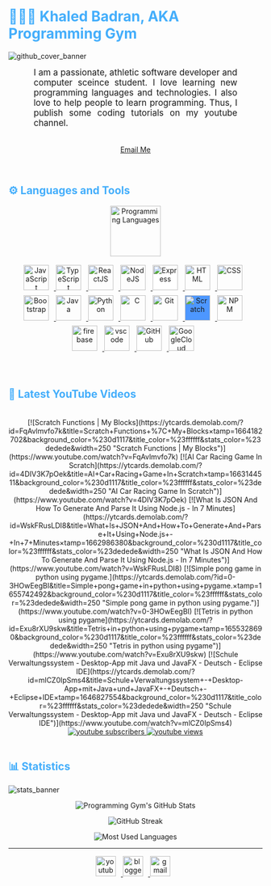 <h1 style="color: #44AEFB;"> 👨🏻‍💻 Khaled Badran, AKA Programming Gym</h1>

![github_cover_banner](https://user-images.githubusercontent.com/78341798/194530701-85313fde-3a37-40b9-9d82-77a4e41da85a.gif)

<p align:"center" style="text-align: justify; margin: 0 50px; font-size: 17px;" >
    I am a passionate, athletic software developer and computer sceince student. I love learning new programming languages and technologies. I also love to help people to learn programming. Thus, I publish some coding tutorials on my youtube channel.
<br>
<br>
<div align="center">

[Email Me](mailto:gym4programming@gmail.com)
</div>
</p>    
<br>
<!-- Languages and Tools -->

<h2 style="color: #44AEFB">⚙️ Languages and Tools</h2>
<div align="center" style="display:block;">
    <img width="100px" alt="Programming Languages" src="https://user-images.githubusercontent.com/78341798/194531121-47b0119a-ce00-439d-b586-125f86acb098.png"/> 
</div>
<br>   
<!-- Icons Resources -->
<!-- https://devicon.dev/ -->
<!-- https://cdn.jsdelivr.net/npm/simple-icons@v3/icons/ -->
<div align="center">
    <a href="https://developer.mozilla.org/en-US/docs/Web/JavaScript" target="_blank" rel="noreferrer">
        <img  alt="JavaScript" height="50px" style="margin: 0 10px 10px 0;" src="https://cdn.jsdelivr.net/gh/devicons/devicon/icons/javascript/javascript-plain.svg"/>
    </a>
    <a href="https://www.typescriptlang.org/" target="_blank" rel="noreferrer">
        <img  alt="TypeScript" height="50px" style="margin: 0 10px 10px 0; ;" src="https://cdn.jsdelivr.net/gh/devicons/devicon/icons/typescript/typescript-plain.svg"/>
    </a>
    <a href="https://reactjs.org/" target="_blank" rel="noreferrer">
        <img  alt="ReactJS" height="50px" style="margin: 0 10px 10px 0;" src="https://cdn.jsdelivr.net/gh/devicons/devicon/icons/react/react-original.svg" />
    </a>
    <a href="https://nodejs.org/en/" target="_blank" rel="noreferrer">
        <img  alt="NodeJS" height="50px" style="margin: 0 10px 10px 0;" src="https://cdn.jsdelivr.net/gh/devicons/devicon/icons/nodejs/nodejs-original.svg"/>
    </a>
    <a href="https://expressjs.com/" target="_blank" rel="noreferrer">
        <img  alt="Express" height="50px" style="margin: 0 10px 10px 0; background-color:white;" src="https://cdn.jsdelivr.net/gh/devicons/devicon/icons/express/express-original.svg"/>
    </a>
    <a href="https://developer.mozilla.org/en-US/docs/Web/HTML" target="_blank" rel="noreferrer">
        <img  alt="HTML" height="50px" style="margin: 0 10px 10px 0;" src="https://cdn.jsdelivr.net/gh/devicons/devicon/icons/html5/html5-original.svg"/>
    </a>
    <a href="https://developer.mozilla.org/en-US/docs/Web/CSS" target="_blank" rel="noreferrer">
        <img  alt="CSS" height="50px" style="margin: 0 10px 10px 0;" src="https://cdn.jsdelivr.net/gh/devicons/devicon/icons/css3/css3-original.svg"/>
    </a>
    <a href="https://getbootstrap.com/" target="_blank" rel="noreferrer">
        <img  alt="Bootstrap" height="50px" style="margin: 0 10px 10px 0;" src="https://cdn.jsdelivr.net/gh/devicons/devicon/icons/bootstrap/bootstrap-original.svg"/>
    </a>
    <a href="https://www.java.com/en/" target="_blank" rel="noreferrer">
        <img  alt="Java" height="50px" style="margin: 0 10px 10px 0;" src="https://cdn.jsdelivr.net/gh/devicons/devicon/icons/java/java-original.svg"/>
    </a>    
    <a href="https://www.python.org/" target="_blank" rel="noreferrer">
        <img  alt="Python" height="50px" style="margin: 0 10px 10px 0;" src="https://cdn.jsdelivr.net/gh/devicons/devicon/icons/python/python-original.svg"/>
    </a>
    <a href="https://www.cprogramming.com/" target="_blank" rel="noreferrer">
        <img  alt="C" height="50px" style="margin: 0 10px 10px 0;" src="https://cdn.jsdelivr.net/gh/devicons/devicon/icons/c/c-original.svg"/>
    </a>
    <a href="https://git-scm.com/" target="_blank" rel="noreferrer">
        <img  alt="Git" height="50px" style="margin: 0 10px 10px 0;" src="https://cdn.jsdelivr.net/gh/devicons/devicon/icons/git/git-original.svg"/>
    </a>
    <a href="https://scratch.mit.edu/" target="_blank" rel="noreferrer">
        <img  alt="Scratch" height="50px" style="margin: 0 10px 10px 0; background-color: #4D97FF" src="https://cdn.jsdelivr.net/npm/simple-icons@3.13.0/icons/scratch.svg"/> 
    </a>
    <a href="https://www.npmjs.com/" target="_blank" rel="noreferrer">
        <img  alt="NPM" height="50px" style="margin: 0 10px 10px 0;" src="https://cdn.jsdelivr.net/gh/devicons/devicon/icons/npm/npm-original-wordmark.svg"/>
    </a>
    <a href="https://firebase.google.com/" target="_blank" rel="noreferrer">
        <img  alt="firebase" height="50px" style="margin: 0 10px 10px 0;" src="https://cdn.jsdelivr.net/gh/devicons/devicon/icons/firebase/firebase-plain.svg"/>
    </a>
    <a href="https://code.visualstudio.com/" target="_blank" rel="noreferrer">
        <img  alt="vscode" height="50px" style="margin: 0 10px 10px 0;"src="https://cdn.jsdelivr.net/gh/devicons/devicon/icons/vscode/vscode-original.svg"/>
    </a>
    <a href="https://github.com/" target="_blank" rel="noreferrer">
        <img  alt="GitHub" height="50px" style="margin: 0 10px 10px 0; background-color:white;" src="https://cdn.jsdelivr.net/gh/devicons/devicon/icons/github/github-original.svg"/> 
    </a>
    <a href="https://cloud.google.com/" target="_blank" rel="noreferrer">
        <img  alt="GoogleCloud" height="50px" style="margin: 0 10px 10px 0;" src="https://cdn.jsdelivr.net/gh/devicons/devicon/icons/googlecloud/googlecloud-original.svg"/> 
    </a>
</div>
<br>
<br>

<!-- Latest YouTube Videos -->

<h2 style="color: #44AEFB">🎦 Latest YouTube Videos</h2>
<br />

<!-- Resource/Reference: https://github.com/DenverCoder1/github-readme-youtube-cards -->
<div class="youtube videos cards" align="center">
<!-- BEGIN YOUTUBE-CARDS -->
[![Scratch Functions | My Blocks](https://ytcards.demolab.com/?id=FqAvlmvfo7k&title=Scratch+Functions+%7C+My+Blocks&timestamp=1664182702&background_color=%230d1117&title_color=%23ffffff&stats_color=%23dedede&width=250 "Scratch Functions | My Blocks")](https://www.youtube.com/watch?v=FqAvlmvfo7k)
[![AI Car Racing Game In Scratch](https://ytcards.demolab.com/?id=4DIV3K7pOek&title=AI+Car+Racing+Game+In+Scratch&timestamp=1663144511&background_color=%230d1117&title_color=%23ffffff&stats_color=%23dedede&width=250 "AI Car Racing Game In Scratch")](https://www.youtube.com/watch?v=4DIV3K7pOek)
[![What Is JSON And How To Generate And Parse It Using Node.js - In 7 Minutes](https://ytcards.demolab.com/?id=WskFRusLDI8&title=What+Is+JSON+And+How+To+Generate+And+Parse+It+Using+Node.js+-+In+7+Minutes&timestamp=1662986380&background_color=%230d1117&title_color=%23ffffff&stats_color=%23dedede&width=250 "What Is JSON And How To Generate And Parse It Using Node.js - In 7 Minutes")](https://www.youtube.com/watch?v=WskFRusLDI8)
[![Simple pong game in python using pygame.](https://ytcards.demolab.com/?id=0-3HOwEegBI&title=Simple+pong+game+in+python+using+pygame.&timestamp=1655742492&background_color=%230d1117&title_color=%23ffffff&stats_color=%23dedede&width=250 "Simple pong game in python using pygame.")](https://www.youtube.com/watch?v=0-3HOwEegBI)
[![Tetris in python using pygame](https://ytcards.demolab.com/?id=Exu8rXU9skw&title=Tetris+in+python+using+pygame&timestamp=1655328690&background_color=%230d1117&title_color=%23ffffff&stats_color=%23dedede&width=250 "Tetris in python using pygame")](https://www.youtube.com/watch?v=Exu8rXU9skw)
[![Schule Verwaltungssystem - Desktop-App mit Java und JavaFX - Deutsch - Eclipse IDE](https://ytcards.demolab.com/?id=mlCZ0IpSms4&title=Schule+Verwaltungssystem+-+Desktop-App+mit+Java+und+JavaFX+-+Deutsch+-+Eclipse+IDE&timestamp=1646827554&background_color=%230d1117&title_color=%23ffffff&stats_color=%23dedede&width=250 "Schule Verwaltungssystem - Desktop-App mit Java und JavaFX - Deutsch - Eclipse IDE")](https://www.youtube.com/watch?v=mlCZ0IpSms4)
<!-- END YOUTUBE-CARDS -->
</div>

<!-- Begin Youtube Buttons -->
<!-- Resource/Reference:  https://github.com/DenverCoder1/custom-icon-badges -->
<div class="youtube buttons" align="center">
    <a href="https://www.youtube.com/channel/UCq1qtlU3urNPLd5yIwhht1w"  target="_blank">
        <img alt="youtube subscribers" src="https://custom-icon-badges.demolab.com/youtube/channel/subscribers/UCq1qtlU3urNPLd5yIwhht1w?color=%23E05D44&label=SUBSCRIBE&logo=video&logoColor=white&style=for-the-badge&labelColor=CE4630"/>
    </a> 
    <a href="https://www.youtube.com/channel/UCq1qtlU3urNPLd5yIwhht1w"  target="_blank">
        <img alt="youtube views" src="https://custom-icon-badges.demolab.com/youtube/channel/views/UCq1qtlU3urNPLd5yIwhht1w?color=%23E05D44&logo=eye&logoColor=white&style=for-the-badge&labelColor=CE4630"/>
    </a> 
</div>
<br>
<!-- End Youtube Buttons -->

<!-- Statistics -->

<h2 style="color: #44AEFB">📊 Statistics</h2>

![stats_banner](https://user-images.githubusercontent.com/78341798/194534778-d662496c-ae00-4e8d-ae9b-b90912054e7f.gif)

<!-- Begin Stats Cards -->
<!-- Resources:  -->
<!-- Github & Languages Stats: https://github.com/anuraghazra --> 
<!-- Streak Stats: https://github.com/denvercoder1/github-readme-streak-stats -->
<!-- Change the value after ?username= to your GitHub username. -->
<div class="stats" align="center">

![Programming Gym's GitHub Stats](https://github-readme-stats.vercel.app/api?username=ProgrammingGym&hide=stars&count_private=true&show_icons=true&theme=algolia&border_radius=20)

![GitHub Streak](https://streak-stats.demolab.com?user=ProgrammingGym&count_private=true&theme=algolia&border_radius=20)

![Most Used Languages](https://github-readme-stats.vercel.app/api/top-langs/?username=ProgrammingGym&layout=compact&show_icons=true&theme=algolia&border_radius=20)
</div>
<!--  End Stats Cards -->

---
<!-- Begin Footer -->
<!-- Icons Resources -->
<!-- https://devicon.dev/ -->
<div class="footer" align="center" style="margin:15px;">
    <a href="https://www.youtube.com/channel/UCq1qtlU3urNPLd5yIwhht1w" target="_blank">
        <img  style="margin:0 10px 10px 0;" src="https://user-images.githubusercontent.com/78341798/194531650-698ef1b1-9cbd-4b4f-96ef-5a2ec4b5d7e6.svg" alt="youtube" width="40px"/>
    </a>
    <a href="https://programming-gym.blogspot.com/" target="_blank">
        <img style="margin:0 10px 10px 0;" src="https://user-images.githubusercontent.com/78341798/194531458-b5dfeb1b-bad5-4dfa-909a-2e402262db9a.svg" alt="blogger" width="40px"/>
    </a>
    <a href="mailto:gym4programming@gmail.com" target="_blank">
        <img style="margin:0 10px 10px 0;" src="https://user-images.githubusercontent.com/78341798/194531383-ddb2b774-5bb9-491c-b601-4a4a7d9792fb.svg" alt="gmail" width="40px"/>
    </a>
</div>
<!-- End Footer -->
